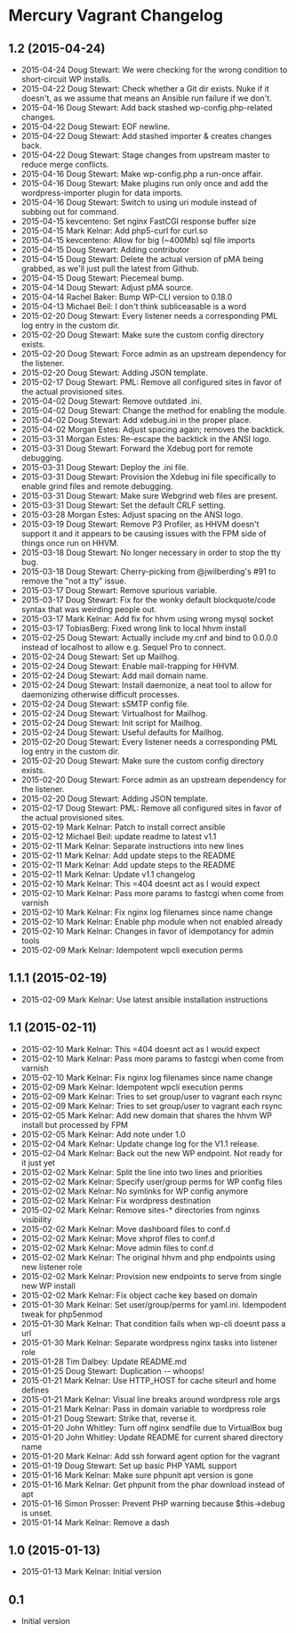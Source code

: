 # Mercury Vagrant Changelog

## 1.2 (2015-04-24)

 * 2015-04-24 Doug Stewart: We were checking for the wrong condition to short-circuit WP installs.
 * 2015-04-22 Doug Stewart: Check whether a Git dir exists. Nuke if it doesn't, as we assume that means an Ansible run failure if we don't.
 * 2015-04-16 Doug Stewart: Add back stashed wp-config.php-related changes.
 * 2015-04-22 Doug Stewart: EOF newline.
 * 2015-04-22 Doug Stewart: Add stashed importer & creates changes back.
 * 2015-04-22 Doug Stewart: Stage changes from upstream master to reduce merge conflicts.
 * 2015-04-16 Doug Stewart: Make wp-config.php a run-once affair.
 * 2015-04-16 Doug Stewart: Make plugins run only once and add the wordpress-importer plugin for data imports.
 * 2015-04-16 Doug Stewart: Switch to using uri module instead of subbing out for command.
 * 2015-04-15 kevcenteno: Set nginx FastCGI response buffer size
 * 2015-04-15 Mark Kelnar: Add php5-curl for curl.so
 * 2015-04-15 kevcenteno: Allow for big (~400Mb) sql file imports
 * 2015-04-15 Doug Stewart: Adding contributor
 * 2015-04-15 Doug Stewart: Delete the actual version of pMA being grabbed, as we'll just pull the latest from Github.
 * 2015-04-15 Doug Stewart: Piecemeal bump.
 * 2015-04-14 Doug Stewart: Adjust pMA source.
 * 2015-04-14 Rachel Baker: Bump WP-CLI version to 0.18.0
 * 2015-04-13 Michael Beil: I don't think subliceasable is a word
 * 2015-02-20 Doug Stewart: Every listener needs a corresponding PML log entry in the custom dir.
 * 2015-02-20 Doug Stewart: Make sure the custom config directory exists.
 * 2015-02-20 Doug Stewart: Force admin as an upstream dependency for the listener.
 * 2015-02-20 Doug Stewart: Adding JSON template.
 * 2015-02-17 Doug Stewart: PML: Remove all configured sites in favor of the actual provisioned sites.
 * 2015-04-02 Doug Stewart: Remove outdated .ini.
 * 2015-04-02 Doug Stewart: Change the method for enabling the module.
 * 2015-04-02 Doug Stewart: Add xdebug.ini in the proper place.
 * 2015-04-02 Morgan Estes: Adjust spacing again; removes the backtick.
 * 2015-03-31 Morgan Estes: Re-escape the backtick in the ANSI logo.
 * 2015-03-31 Doug Stewart: Forward the Xdebug port for remote debugging.
 * 2015-03-31 Doug Stewart: Deploy the .ini file.
 * 2015-03-31 Doug Stewart: Provision the Xdebug ini file specifically to enable grind files and remote debugging.
 * 2015-03-31 Doug Stewart: Make sure Webgrind web files are present.
 * 2015-03-31 Doug Stewart: Set the default CRLF setting.
 * 2015-03-28 Morgan Estes: Adjust spacing on the ANSI logo.
 * 2015-03-19 Doug Stewart: Remove P3 Profiler, as HHVM doesn't support it and it appears to be causing issues with the FPM side of things once run on HHVM.
 * 2015-03-18 Doug Stewart: No longer necessary in order to stop the tty bug.
 * 2015-03-18 Doug Stewart: Cherry-picking from @jwilberding's #91 to remove the "not a tty" issue.
 * 2015-03-17 Doug Stewart: Remove spurious variable.
 * 2015-03-17 Doug Stewart: Fix for the wonky default blockquote/code syntax that was weirding people out.
 * 2015-03-17 Mark Kelnar: Add fix for hhvm using wrong mysql socket
 * 2015-03-17 TobiasBerg: Fixed wrong link to local hhvm install
 * 2015-02-25 Doug Stewart: Actually include my.cnf and bind to 0.0.0.0 instead of localhost to allow e.g. Sequel Pro to connect.
 * 2015-02-24 Doug Stewart: Set up Mailhog.
 * 2015-02-24 Doug Stewart: Enable mail-trapping for HHVM.
 * 2015-02-24 Doug Stewart: Add mail domain name.
 * 2015-02-24 Doug Stewart: Install daemonize, a neat tool to allow for daemonizing otherwise difficult processes.
 * 2015-02-24 Doug Stewart: sSMTP config file.
 * 2015-02-24 Doug Stewart: Virtualhost for Mailhog.
 * 2015-02-24 Doug Stewart: Init script for Mailhog.
 * 2015-02-24 Doug Stewart: Useful defaults for Mailhog.
 * 2015-02-20 Doug Stewart: Every listener needs a corresponding PML log entry in the custom dir.
 * 2015-02-20 Doug Stewart: Make sure the custom config directory exists.
 * 2015-02-20 Doug Stewart: Force admin as an upstream dependency for the listener.
 * 2015-02-20 Doug Stewart: Adding JSON template.
 * 2015-02-17 Doug Stewart: PML: Remove all configured sites in favor of the actual provisioned sites.
 * 2015-02-19 Mark Kelnar: Patch to install correct ansible
 * 2015-02-12 Michael Beil: update readme to latest v1.1
 * 2015-02-11 Mark Kelnar: Separate instructions into new lines
 * 2015-02-11 Mark Kelnar: Add update steps to the README
 * 2015-02-11 Mark Kelnar: Add update steps to the README
 * 2015-02-11 Mark Kelnar: Update v1.1 changelog
 * 2015-02-10 Mark Kelnar: This =404 doesnt act as I would expect
 * 2015-02-10 Mark Kelnar: Pass more params to fastcgi when come from varnish
 * 2015-02-10 Mark Kelnar: Fix nginx log filenames since name change
 * 2015-02-10 Mark Kelnar: Enable php module when not enabled already
 * 2015-02-10 Mark Kelnar: Changes in favor of idempotancy for admin tools
 * 2015-02-09 Mark Kelnar: Idempotent wpcli execution perms

## 1.1.1 (2015-02-19)

 * 2015-02-09 Mark Kelnar: Use latest ansible installation instructions

## 1.1 (2015-02-11)

 * 2015-02-10 Mark Kelnar: This =404 doesnt act as I would expect
 * 2015-02-10 Mark Kelnar: Pass more params to fastcgi when come from varnish
 * 2015-02-10 Mark Kelnar: Fix nginx log filenames since name change
 * 2015-02-09 Mark Kelnar: Idempotent wpcli execution perms
 * 2015-02-09 Mark Kelnar: Tries to set group/user to vagrant each rsync
 * 2015-02-09 Mark Kelnar: Tries to set group/user to vagrant each rsync
 * 2015-02-05 Mark Kelnar: Add new domain that shares the hhvm WP install but processed by FPM
 * 2015-02-05 Mark Kelnar: Add note under 1.0
 * 2015-02-04 Mark Kelnar: Update change log for the V1.1 release.
 * 2015-02-04 Mark Kelnar: Back out the new WP endpoint. Not ready for it just yet
 * 2015-02-02 Mark Kelnar: Split the line into two lines and priorities
 * 2015-02-02 Mark Kelnar: Specify user/group perms for WP config files
 * 2015-02-02 Mark Kelnar: No symlinks for WP config anymore
 * 2015-02-02 Mark Kelnar: Fix wordpress destination
 * 2015-02-02 Mark Kelnar: Remove sites-* directories from nginxs visibility
 * 2015-02-02 Mark Kelnar: Move dashboard files to conf.d
 * 2015-02-02 Mark Kelnar: Move xhprof files to conf.d
 * 2015-02-02 Mark Kelnar: Move admin files to conf.d
 * 2015-02-02 Mark Kelnar: The original hhvm and php endpoints using new listener role
 * 2015-02-02 Mark Kelnar: Provision new endpoints to serve from single new WP install
 * 2015-02-02 Mark Kelnar: Fix object cache key based on domain
 * 2015-01-30 Mark Kelnar: Set user/group/perms for yaml.ini. Idempodent tweak for php5enmod
 * 2015-01-30 Mark Kelnar: That condition fails when wp-cli doesnt pass a url
 * 2015-01-30 Mark Kelnar: Separate wordpress nginx tasks into listener role
 * 2015-01-28 Tim Dalbey: Update README.md
 * 2015-01-25 Doug Stewart: Duplication -- whoops!
 * 2015-01-21 Mark Kelnar: Use HTTP_HOST for cache siteurl and home defines
 * 2015-01-21 Mark Kelnar: Visual line breaks around wordpress role args
 * 2015-01-21 Mark Kelnar: Pass in domain variable to wordpress role
 * 2015-01-21 Doug Stewart: Strike that, reverse it.
 * 2015-01-20 John Whitley: Turn off nginx sendfile due to VirtualBox bug
 * 2015-01-20 John Whitley: Update README for current shared directory name
 * 2015-01-20 Mark Kelnar: Add ssh forward agent option for the vagrant
 * 2015-01-19 Doug Stewart: Set up basic PHP YAML support
 * 2015-01-16 Mark Kelnar: Make sure phpunit apt version is gone
 * 2015-01-16 Mark Kelnar: Get phpunit from the phar download instead of apt
 * 2015-01-16 Simon Prosser: Prevent PHP warning because $this->debug is unset.
 * 2015-01-14 Mark Kelnar: Remove a dash

## 1.0 (2015-01-13)

 * 2015-01-13 Mark Kelnar: Initial version

## 0.1

 * Initial version
